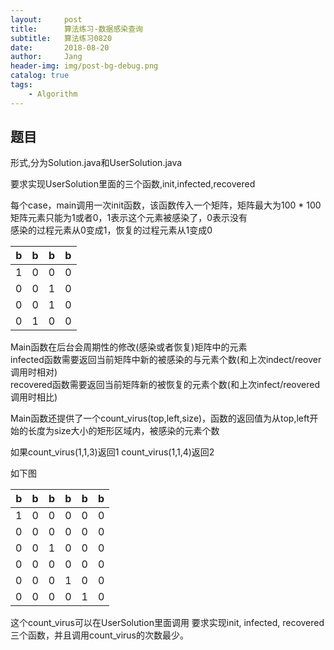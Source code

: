 ```yaml
---
layout:     post
title:      算法练习-数据感染查询
subtitle:   算法练习0820
date:       2018-08-20
author:     Jang
header-img: img/post-bg-debug.png
catalog: true
tags:
    - Algorithm
---
```


## 题目<br>
形式,分为Solution.java和UserSolution.java<br>

要求实现UserSolution里面的三个函数,init,infected,recovered<br>

每个case，main调用一次init函数，该函数传入一个矩阵，矩阵最大为100 * 100<br>
矩阵元素只能为1或者0，1表示这个元素被感染了，0表示没有<br>
感染的过程元素从0变成1，恢复的过程元素从1变成0<br>

|b | b | b | b|
|---- | --- |---- | ---|
|1 | 0 | 0 | 0|
|0 | 0 | 1 | 0|
|0 | 0 | 1 | 0|
|0 | 1 | 0 | 0|


Main函数在后台会周期性的修改(感染或者恢复)矩阵中的元素<br>
infected函数需要返回当前矩阵中新的被感染的与元素个数(和上次indect/reover调用时相对)<br>
recovered函数需要返回当前矩阵新的被恢复的元素个数(和上次infect/reovered调用时相比)<br>

Main函数还提供了一个count_virus(top,left,size)，函数的返回值为从top,left开始的长度为size大小的矩形区域内，被感染的元素个数<br>

如果count_virus(1,1,3)返回1
count_virus(1,1,4)返回2

如下图<br>

|b | b | b | b| b | b|
|---- | --- |---- | ---|---- | ---|
|1 | 0 | 0 | 0| 0 | 0|
|0 | 0 | 0 | 0| 0 | 0|
|0 | 0 | 1 | 0| 0 | 0|
|0 | 0 | 0 | 0| 0 | 0|
|0 | 0 | 0 | 1| 0 | 0|
|0 | 0 | 0 | 0| 1 | 0|

这个count_virus可以在UserSolution里面调用
要求实现init, infected, recovered三个函数，并且调用count_virus的次数最少。
